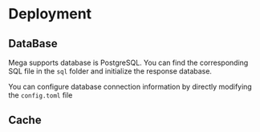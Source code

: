 # Deployment

## DataBase

Mega supports database is PostgreSQL. You can find the corresponding SQL file in the `sql` folder and initialize the response database.

You can configure database connection information by directly modifying the `config.toml` file


## Cache